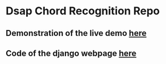 # Dsap Chord Recognition Repo


## Demonstration of the live demo [here](https://www.youtube.com/watch?v=SsERadSrkEs)

## Code of the django webpage [here](https://github.com/gferrate/chord_recognition/)
